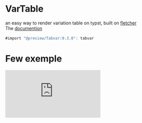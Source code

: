 # VarTable

an easy way to render variation table on typst, built on [fletcher](https://github.com/Jollywatt/typst-fletcher)\
The [documention](̏)


```js
#import "@preview/Tabvar:0.3.0": tabvar
```
# Few exemple

![trigonometric function](https://github.com/Le-foucheur/Typst-VarTable/blob/main/0.1.0/exemples/trigonometricFunction.pdf)